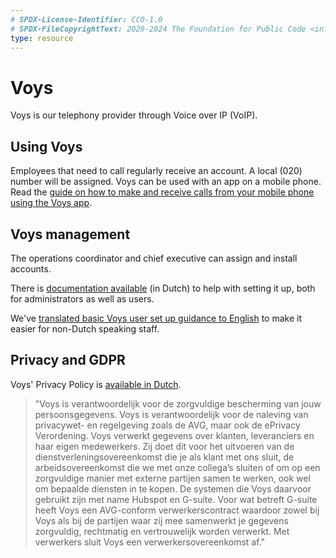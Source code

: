 ```yaml
---
# SPDX-License-Identifier: CC0-1.0
# SPDX-FileCopyrightText: 2020-2024 The Foundation for Public Code <info@publiccode.net>
type: resource
---
```


# Voys

Voys is our telephony provider through Voice over IP (VoIP).

## Using Voys

Employees that need to call regularly receive an account. A local (020) number will be assigned. Voys can be used with an app on a mobile phone. Read the [guide on how to make and receive calls from your mobile phone using the Voys app](../communication/using-phone-app.md).

## Voys management

The operations coordinator and chief executive can assign and install accounts.

There is [documentation available](https://help.voys.nl/voys-app) (in Dutch) to help with setting it up, both for administrators as well as users.

We've [translated basic Voys user set up guidance to English](../communication/managing-voip-phone-numbers.md) to make it easier for non-Dutch speaking staff.

## Privacy and GDPR

Voys' Privacy Policy is [available in Dutch](https://www.voys.nl/privacy-en-toegankelijkheid/).

> "Voys is verantwoordelijk voor de zorgvuldige bescherming van jouw persoonsgegevens. Voys is verantwoordelijk voor de naleving van privacywet- en regelgeving zoals de AVG, maar ook de ePrivacy Verordening. Voys verwerkt gegevens over klanten, leveranciers en haar eigen medewerkers. Zij doet dit voor het uitvoeren van de dienstverleningsovereenkomst die je als klant met ons sluit, de arbeidsovereenkomst die we met onze collega’s sluiten of om op een zorgvuldige manier met externe partijen samen te werken, ook wel om bepaalde diensten in te kopen. De systemen die Voys daarvoor gebruikt zijn met name Hubspot en G-suite. Voor wat betreft G-suite heeft Voys een AVG-conform verwerkerscontract waardoor zowel bij Voys als bij de partijen waar zij mee samenwerkt je gegevens zorgvuldig, rechtmatig en vertrouwelijk worden verwerkt. Met verwerkers sluit Voys een verwerkersovereenkomst af."
